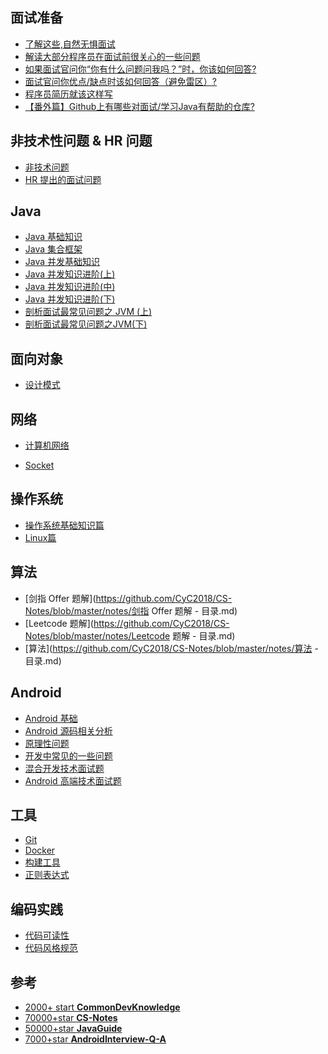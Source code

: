 

## 面试准备

- [了解这些,自然无惧面试](https://xiaozhuanlan.com/topic/5081426397)
- [解读大部分程序员在面试前很关心的一些问题](https://xiaozhuanlan.com/topic/4932817065)
- [如果面试官问你“你有什么问题问我吗？”时，你该如何回答?](https://xiaozhuanlan.com/topic/4516802973)
- [面试官问你优点/缺点时该如何回答（避免雷区）?](https://xiaozhuanlan.com/topic/1502376489)
- [程序员简历就该这样写](https://xiaozhuanlan.com/topic/4857239061)
- [【番外篇】Github上有哪些对面试/学习Java有帮助的仓库?](https://xiaozhuanlan.com/topic/9546203817)

## 非技术性问题 & HR 问题

- [非技术问题](https://github.com/yangkun19921001/Schema_Learning_Records/blob/master/%E7%AC%94%E8%AF%95%E9%9D%A2%E8%AF%95/Android%20%E9%AB%98%E7%BA%A7%E5%B7%A5%E7%A8%8B%E5%B8%88%E9%9D%A2%E8%AF%95%E5%BF%85%E5%A4%87/%E9%9D%9E%E6%8A%80%E6%9C%AF%E9%97%AE%E9%A2%98%20%26%20HR%20%E9%97%AE%E9%A2%98/%E9%9D%9E%E6%8A%80%E6%9C%AF%E6%80%A7%E9%97%AE%E9%A2%98%20%26%20HR%20%E9%97%AE%E9%A2%98%E6%B1%87%E6%80%BB.md)
- [HR 提出的面试问题](https://github.com/yangkun19921001/Schema_Learning_Records/blob/master/%E7%AC%94%E8%AF%95%E9%9D%A2%E8%AF%95/Android%20%E9%AB%98%E7%BA%A7%E5%B7%A5%E7%A8%8B%E5%B8%88%E9%9D%A2%E8%AF%95%E5%BF%85%E5%A4%87/%E9%9D%9E%E6%8A%80%E6%9C%AF%E9%97%AE%E9%A2%98%20%26%20HR%20%E9%97%AE%E9%A2%98/HR%20%E6%8F%90%E9%97%AE.md)

## Java

- [Java 基础知识](https://github.com/yangkun19921001/Schema_Learning_Records/blob/master/%E7%AC%94%E8%AF%95%E9%9D%A2%E8%AF%95/Android%20%E9%AB%98%E7%BA%A7%E5%B7%A5%E7%A8%8B%E5%B8%88%E9%9D%A2%E8%AF%95%E5%BF%85%E5%A4%87/Java/Java%20%E5%9F%BA%E7%A1%80%E7%9F%A5%E8%AF%86.md)
- [Java 集合框架](https://github.com/yangkun19921001/Schema_Learning_Records/blob/master/%E7%AC%94%E8%AF%95%E9%9D%A2%E8%AF%95/Android%20%E9%AB%98%E7%BA%A7%E5%B7%A5%E7%A8%8B%E5%B8%88%E9%9D%A2%E8%AF%95%E5%BF%85%E5%A4%87/Java/Java%20%E9%9B%86%E5%90%88%E6%A1%86%E6%9E%B6.md)
- [Java 并发基础知识](https://github.com/yangkun19921001/Schema_Learning_Records/blob/master/%E7%AC%94%E8%AF%95%E9%9D%A2%E8%AF%95/Android%20%E9%AB%98%E7%BA%A7%E5%B7%A5%E7%A8%8B%E5%B8%88%E9%9D%A2%E8%AF%95%E5%BF%85%E5%A4%87/Java/Java%20%E5%B9%B6%E5%8F%91%E5%9F%BA%E7%A1%80%E7%9F%A5%E8%AF%86.md)
- [Java 并发知识进阶(上)](https://github.com/yangkun19921001/Schema_Learning_Records/blob/master/%E7%AC%94%E8%AF%95%E9%9D%A2%E8%AF%95/Android%20%E9%AB%98%E7%BA%A7%E5%B7%A5%E7%A8%8B%E5%B8%88%E9%9D%A2%E8%AF%95%E5%BF%85%E5%A4%87/Java/java%20%E5%B9%B6%E5%8F%91%E7%9F%A5%E8%AF%86%E8%BF%9B%E9%98%B6(%E4%B8%8A).md)
- [Java 并发知识进阶(中)](https://github.com/yangkun19921001/Schema_Learning_Records/blob/master/%E7%AC%94%E8%AF%95%E9%9D%A2%E8%AF%95/Android%20%E9%AB%98%E7%BA%A7%E5%B7%A5%E7%A8%8B%E5%B8%88%E9%9D%A2%E8%AF%95%E5%BF%85%E5%A4%87/Java/Java%20%E5%B9%B6%E5%8F%91%E7%9F%A5%E8%AF%86%E8%BF%9B%E9%98%B6(%E4%B8%AD).md)
- [Java 并发知识进阶(下)](https://github.com/yangkun19921001/Schema_Learning_Records/blob/master/%E7%AC%94%E8%AF%95%E9%9D%A2%E8%AF%95/Android%20%E9%AB%98%E7%BA%A7%E5%B7%A5%E7%A8%8B%E5%B8%88%E9%9D%A2%E8%AF%95%E5%BF%85%E5%A4%87/Java/Java%20%E5%B9%B6%E5%8F%91%E7%9F%A5%E8%AF%86%E8%BF%9B%E9%98%B6(%E4%B8%8B).md)
- [剖析面试最常见问题之 JVM (上)](https://github.com/yangkun19921001/Schema_Learning_Records/blob/master/%E7%AC%94%E8%AF%95%E9%9D%A2%E8%AF%95/Android%20%E9%AB%98%E7%BA%A7%E5%B7%A5%E7%A8%8B%E5%B8%88%E9%9D%A2%E8%AF%95%E5%BF%85%E5%A4%87/Java/JVM%20(%E4%B8%8A).md)
- [剖析面试最常见问题之JVM(下)](https://github.com/yangkun19921001/Schema_Learning_Records/blob/master/%E7%AC%94%E8%AF%95%E9%9D%A2%E8%AF%95/Android%20%E9%AB%98%E7%BA%A7%E5%B7%A5%E7%A8%8B%E5%B8%88%E9%9D%A2%E8%AF%95%E5%BF%85%E5%A4%87/Java/JVM%20(%E4%B8%8B).md)

## 面向对象

- [设计模式](https://github.com/yangkun19921001/Schema_Learning_Records/blob/master/%E7%AC%94%E8%AF%95%E9%9D%A2%E8%AF%95/Android%20%E9%AB%98%E7%BA%A7%E5%B7%A5%E7%A8%8B%E5%B8%88%E9%9D%A2%E8%AF%95%E5%BF%85%E5%A4%87/%E8%AE%BE%E8%AE%A1%E6%A8%A1%E5%BC%8F/%E8%AE%BE%E8%AE%A1%E6%A8%A1%E5%BC%8F.md)

## 网络

- [计算机网络](https://github.com/yangkun19921001/Schema_Learning_Records/blob/master/%E7%AC%94%E8%AF%95%E9%9D%A2%E8%AF%95/Android%20%E9%AB%98%E7%BA%A7%E5%B7%A5%E7%A8%8B%E5%B8%88%E9%9D%A2%E8%AF%95%E5%BF%85%E5%A4%87/%E7%BD%91%E7%BB%9C/%E8%AE%A1%E7%AE%97%E6%9C%BA%E7%BD%91%E7%BB%9C%E5%9F%BA%E7%A1%80%E7%9F%A5%E8%AF%86.md)

- [Socket](https://github.com/yangkun19921001/Schema_Learning_Records/blob/master/%E7%AC%94%E8%AF%95%E9%9D%A2%E8%AF%95/Android%20%E9%AB%98%E7%BA%A7%E5%B7%A5%E7%A8%8B%E5%B8%88%E9%9D%A2%E8%AF%95%E5%BF%85%E5%A4%87/%E7%BD%91%E7%BB%9C/Socket.md)

## 操作系统

- [操作系统基础知识篇](https://xiaozhuanlan.com/topic/3748052961)
- [Linux篇](https://xiaozhuanlan.com/topic/5820643719)

## 算法

- [剑指 Offer 题解](https://github.com/CyC2018/CS-Notes/blob/master/notes/剑指 Offer 题解 - 目录.md)
- [Leetcode 题解](https://github.com/CyC2018/CS-Notes/blob/master/notes/Leetcode 题解 - 目录.md)
- [算法](https://github.com/CyC2018/CS-Notes/blob/master/notes/算法 - 目录.md)

## Android

- [Android 基础](https://github.com/yangkun19921001/Schema_Learning_Records/blob/master/%E7%AC%94%E8%AF%95%E9%9D%A2%E8%AF%95/Android%20%E9%AB%98%E7%BA%A7%E5%B7%A5%E7%A8%8B%E5%B8%88%E9%9D%A2%E8%AF%95%E5%BF%85%E5%A4%87/Android/Android%20%E5%9F%BA%E7%A1%80.md)
- [Android 源码相关分析](https://github.com/yangkun19921001/Schema_Learning_Records/blob/master/%E7%AC%94%E8%AF%95%E9%9D%A2%E8%AF%95/Android%20%E9%AB%98%E7%BA%A7%E5%B7%A5%E7%A8%8B%E5%B8%88%E9%9D%A2%E8%AF%95%E5%BF%85%E5%A4%87/Android/Android%20%E6%BA%90%E7%A0%81%E7%9B%B8%E5%85%B3%E5%88%86%E6%9E%90.md)
- [原理性问题](https://github.com/yangkun19921001/Schema_Learning_Records/blob/master/%E7%AC%94%E8%AF%95%E9%9D%A2%E8%AF%95/Android%20%E9%AB%98%E7%BA%A7%E5%B7%A5%E7%A8%8B%E5%B8%88%E9%9D%A2%E8%AF%95%E5%BF%85%E5%A4%87/Android/%E5%B8%B8%E8%A7%81%E7%9A%84%E5%8E%9F%E7%90%86%E6%80%A7%E9%97%AE%E9%A2%98.md)
- [开发中常见的一些问题](https://github.com/yangkun19921001/Schema_Learning_Records/blob/master/%E7%AC%94%E8%AF%95%E9%9D%A2%E8%AF%95/Android%20%E9%AB%98%E7%BA%A7%E5%B7%A5%E7%A8%8B%E5%B8%88%E9%9D%A2%E8%AF%95%E5%BF%85%E5%A4%87/Android/%E5%BC%80%E5%8F%91%E4%B8%AD%E9%81%87%E8%A7%81%E7%9A%84%E9%97%AE%E9%A2%98.md)
- [混合开发技术面试题](https://github.com/yangkun19921001/Schema_Learning_Records/blob/master/%E7%AC%94%E8%AF%95%E9%9D%A2%E8%AF%95/Android%20%E9%AB%98%E7%BA%A7%E5%B7%A5%E7%A8%8B%E5%B8%88%E9%9D%A2%E8%AF%95%E5%BF%85%E5%A4%87/Android/%E6%B7%B7%E5%90%88%E5%BC%80%E5%8F%91%E9%9D%A2%E8%AF%95%E9%A2%98.md)
- [Android 高端技术面试题](https://github.com/yangkun19921001/Schema_Learning_Records/blob/master/%E7%AC%94%E8%AF%95%E9%9D%A2%E8%AF%95/Android%20%E9%AB%98%E7%BA%A7%E5%B7%A5%E7%A8%8B%E5%B8%88%E9%9D%A2%E8%AF%95%E5%BF%85%E5%A4%87/Android/%E9%AB%98%E7%AB%AF%E6%8A%80%E6%9C%AF%E4%B8%93%E9%A2%98.md)

## 工具

- [Git](https://github.com/CyC2018/CS-Notes/blob/master/notes/Git.md)
- [Docker](https://github.com/CyC2018/CS-Notes/blob/master/notes/Docker.md)
- [构建工具](https://github.com/CyC2018/CS-Notes/blob/master/notes/构建工具.md)
- [正则表达式](https://github.com/CyC2018/CS-Notes/blob/master/notes/正则表达式.md)

## 编码实践

- [代码可读性](https://github.com/CyC2018/CS-Notes/blob/master/notes/代码可读性.md)
- [代码风格规范](https://github.com/CyC2018/CS-Notes/blob/master/notes/代码风格规范.md)

## 参考

- [2000+ start **CommonDevKnowledge**](https://github.com/AweiLoveAndroid/CommonDevKnowledge)
- [70000+star **CS-Notes**](https://github.com/CyC2018/CS-Notes)
- [50000+star **JavaGuide**](https://github.com/Snailclimb/JavaGuide)
- [7000+star **AndroidInterview-Q-A**](https://github.com/JackyAndroid/AndroidInterview-Q-A)

















